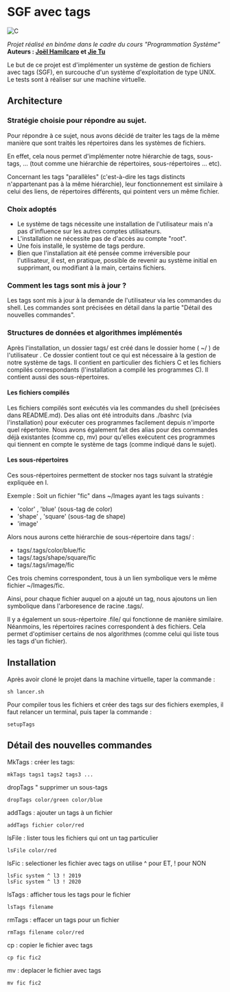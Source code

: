 # SGF avec tags   

<img alt="C" src="https://img.shields.io/badge/programming_language%20-%2300599C.svg?&style=flat-square&logo=c&logoColor=white"/>     

*Projet réalisé en binôme dans le cadre du cours "Programmation Système"*   
**Auteurs : [Joël Hamilcaro](https://github.com/Joel-Hamilcaro/) et [Jie Tu](https://github.com/jie-tu)**   

Le but de ce projet est d'implémenter un système de gestion de fichiers avec tags (SGF), en surcouche d'un système d'exploitation de type UNIX. Le tests sont à réaliser sur une machine virtuelle.

## Architecture

### Stratégie choisie pour répondre au sujet.

Pour répondre à ce sujet, nous avons décidé de traiter les tags de la même
manière que sont traités les répertoires dans les systèmes de fichiers.

En effet, cela nous permet d'implémenter notre hiérarchie de tags, sous-tags, ... (tout
comme une hiérarchie de répertoires, sous-répertoires ... etc).

Concernant les tags "parallèles" (c'est-à-dire les tags distincts n'appartenant
pas à la même hiérarchie), leur fonctionnement est similaire à celui des liens, de répertoires différents, qui pointent vers un même fichier.

### Choix adoptés

- Le système de tags nécessite une installation de l'utilisateur mais n'a pas d'influence
sur les autres comptes utilisateurs.
- L'installation ne nécessite pas de d'accès au compte "root".
- Une fois installé, le système de tags perdure.
- Bien que l'installation ait été pensée comme irréversible pour l'utilisateur,
il est, en pratique, possible de revenir au système initial en supprimant, ou modifiant à la main, certains fichiers.

### Comment les tags sont mis à jour ?

Les tags sont mis à jour à la demande de l'utilisateur via les commandes du shell.
Les commandes sont précisées en détail dans la partie "Détail des nouvelles commandes".

### Structures de données et algorithmes implémentés

Après l'installation, un dossier tags/ est créé dans le dossier home ( ~/ ) de l'utilisateur .  Ce dossier contient tout ce qui est nécessaire à la gestion de notre système de tags.
Il contient en particulier des fichiers C et les fichiers compilés correspondants (l'installation a compilé les programmes C). Il contient aussi des sous-répertoires.

#### Les fichiers compilés

Les fichiers compilés sont exécutés via les commandes du shell (précisées dans README.md).
Des alias ont été introduits dans ./bashrc (via l'installation) pour exécuter ces programmes
facilement depuis n'importe quel répertoire. Nous avons également fait des alias
pour des commandes déjà existantes (comme cp, mv) pour qu'elles exécutent ces programmes qui tiennent en compte le système de tags (comme indiqué dans le sujet).

#### Les sous-répertoires

Ces sous-répertoires permettent de stocker nos tags suivant la stratégie expliquée en I.

Exemple : Soit un fichier "fic" dans ~/Images ayant les tags suivants :
- 'color' , 'blue' (sous-tag de color)
- 'shape' , 'square' (sous-tag de shape)
- 'image'

Alors nous aurons cette hiérarchie de sous-répertoire dans tags/ :

- tags/.tags/color/blue/fic
- tags/.tags/shape/square/fic
- tags/.tags/image/fic

Ces trois chemins correspondent, tous à un lien symbolique vers le même fichier ~/Images/fic.

Ainsi, pour chaque fichier auquel on a ajouté un tag, nous ajoutons un lien symbolique dans
l'arboresence de racine .tags/.

Il y a également un sous-répertoire .file/ qui fonctionne de manière similaire. Néanmoins, les répertoires racines correspondent à des fichiers. Cela permet d'optimiser certains de nos algorithmes (comme celui qui liste tous les tags d'un fichier).

## Installation

Après avoir cloné le projet dans la machine virtuelle, taper la commande :

```
sh lancer.sh
```

Pour compiler tous les fichiers et créer des tags sur des fichiers exemples,
il faut relancer un terminal, puis taper la commande :
```
setupTags
```

## Détail des nouvelles commandes

MkTags : créer les tags:
```
mkTags tags1 tags2 tags3 ...
```
dropTags " supprimer un sous-tags
```
dropTags color/green color/blue
```
addTags : ajouter un tags à un fichier
```
addTags fichier color/red
```

lsFile : lister tous les fichiers qui ont un tag particulier
```
lsFile color/red
```
lsFic : selectioner les fichier avec tags
on utilise ^ pour ET, ! pour NON
```
lsFic system ^ l3 ! 2019
lsFic system ^ l3 ! 2020
```
lsTags : afficher tous les tags pour le fichier
```
lsTags filename
```
rmTags : effacer un tags pour un fichier
```
rmTags filename color/red
```
cp : copier le fichier avec tags
```
cp fic fic2
```
mv : deplacer le fichier avec tags
```
mv fic fic2
```
